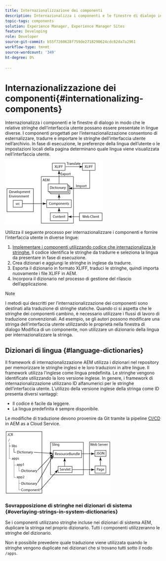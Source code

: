 ```yaml
---
title: Internazionalizzazione dei componenti
description: Internazionalizza i componenti e le finestre di dialogo in modo che le loro stringhe di interfaccia possano essere presentate in diverse lingue
topic-tags: components
solution: Experience Manager, Experience Manager Sites
feature: Developing
role: Developer
source-git-commit: b55f7260628f759de2718290624cdc82da7a2961
workflow-type: tm+mt
source-wordcount: '349'
ht-degree: 0%

---
```


# Internazionalizzazione dei componenti{#internationalizing-components}

Internazionalizza i componenti e le finestre di dialogo in modo che le relative stringhe dell’interfaccia utente possano essere presentate in lingue diverse. I componenti progettati per l’internazionalizzazione consentono di esternalizzare, tradurre e importare le stringhe dell’interfaccia utente nell’archivio. In fase di esecuzione, le preferenze della lingua dell’utente o le impostazioni locali della pagina determinano quale lingua viene visualizzata nell’interfaccia utente.

![i18n-components-1.png](/help/implementing/developing/extending/assets/i18n-comp1.png)

Utilizza il seguente processo per internazionalizzare i componenti e fornire l’interfaccia utente in diverse lingue:

1. [Implementare i componenti utilizzando codice che internazionalizza le stringhe.](/help/implementing/developing/extending/i18n/dev.md) Il codice identifica le stringhe da tradurre e seleziona la lingua da presentare in fase di esecuzione.
1. Crea dizionari e aggiungi le stringhe in inglese da tradurre.
1. Esporta il dizionario in formato XLIFF, traduci le stringhe, quindi importa nuovamente i file XLIFF in AEM.
1. Incorpora il dizionario nel processo di gestione del rilascio dell’applicazione.

>[!NOTE]
>
>I metodi qui descritti per l’internazionalizzazione dei componenti sono destinati alla traduzione di stringhe statiche. Quando ci si aspetta che le stringhe dei componenti cambino, è necessario utilizzare i flussi di lavoro di traduzione convenzionali. Ad esempio, se gli autori possono modificare una stringa dell’interfaccia utente utilizzando le proprietà nella finestra di dialogo Modifica di un componente, non utilizzare un dizionario della lingua per internazionalizzare la stringa.

## Dizionari di lingua {#language-dictionaries}

Il framework di internazionalizzazione AEM utilizza i dizionari nel repository per memorizzare le stringhe inglesi e le loro traduzioni in altre lingue. Il framework utilizza l&#39;inglese come lingua predefinita. Le stringhe vengono identificate utilizzando la loro versione inglese. In genere, i framework di internazionalizzazione utilizzano ID alfanumerici per le stringhe dell’interfaccia utente. L’utilizzo della versione inglese della stringa come ID presenta diversi vantaggi:

* Il codice è facile da leggere.
* La lingua predefinita è sempre disponibile.

Le modifiche di traduzione devono provenire da Git tramite la pipeline [CI/CD](/help/implementing/cloud-manager/configuring-pipelines/introduction-ci-cd-pipelines.md) in AEM as a Cloud Service.

![i18n-components-2](/help/implementing/developing/extending/assets/i18n-comp2.png)


### Sovrapposizione di stringhe nei dizionari di sistema {#overlaying-strings-in-system-dictionaries}

Se i componenti utilizzano stringhe incluse nei dizionari di sistema AEM, duplicare la stringa nel proprio dizionario. Tutti i componenti utilizzeranno le stringhe del dizionario.

Non è possibile prevedere quale traduzione viene utilizzata quando le stringhe vengono duplicate nei dizionari che si trovano tutti sotto il nodo `/apps`.
